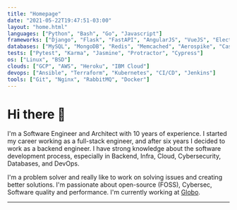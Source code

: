 ```yaml
---
title: "Homepage"
date: "2021-05-22T19:47:51-03:00"
layout: "home.html"
languages: ["Python", "Bash", "Go", "Javascript"]
frameworks: ["Django", "Flask", "FastAPI", "AngularJS", "VueJS", "Electron", "Ionic"]
databases: ["MySQL", "MongoDB", "Redis", "Memcached", "Aerospike", "Cassandra"]
tests: ["Pytest", "Karma", "Jasmine", "Protractor", "Cypress"]
os: ["Linux", "BSD"]
clouds: ["GCP", "AWS", "Heroku", "IBM Cloud"]
devops: ["Ansible", "Terraform", "Kubernetes", "CI/CD", "Jenkins"]
tools: ["Git", "Nginx", "RabbitMQ", "Docker"]
---
```


# Hi there 👋
I'm a Software Engineer and Architect with 10 years of experience. I started my career working as a full-stack engineer, and after six years I decided to work as a backend engineer. I have strong knowledge about the software development process, especially in Backend, Infra, Cloud, Cybersecurity, Databases, and DevOps.

I'm a problem solver and really like to work on solving issues and creating better solutions. I'm passionate about open-source (FOSS), Cybersec, Software quality and performance. I'm currently working at [Globo](https://www.vempraglobo.com.br/).

----
